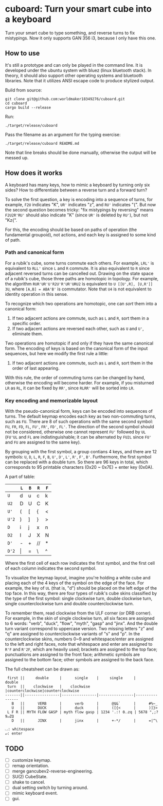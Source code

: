 # cuboard: Turn your smart cube into a keyboard

Turn your smart cube to type something, and reverse turns to fix mistypings. Now it only
supports GAN 356 i3, because I only have this one.

## How to use
It's still a prototype and can only be played in the command line. It is developed under
the ubuntu system with bluez (linux bluetooth stack). In theory, it should also support
other operating systems and bluetooth libraries. Note that it utilizes ANSI escape code to
produce stylized output.

Build from source:

```
git clone git@github.com:worldmaker18349276/cuboard.git
cd cuboard
cargo build --release
```

Run:

```
./target/release/cuboard
```

Pass the filename as an argument for the typing exercise:

```
./target/release/cuboard README.md
```

Note that line breaks should be done manually, otherwise the output will be messed up.

## How does it works
A keyboard has many keys, how to mimic a keyboard by turning only six sides? How to
differentiate between a reverse turn and a forward turn?

To solve the first question, a key is encoding into a sequence of turns, for example,
`F2U` indicates "K", `UR'` indicates "z", and `RU'` indicates "{". But now the second
question becomes tricky: "fix mistypings by reversing" means `F2U2R'RU'` should also
indicate "K" (since `UR'` is deleted by `RU'`), but not "Kz{". 

For this, the encoding should be based on paths of operation (the fundamental groupoid),
not actions, and each key is assigned to some kind of path.

### Path and canonical form
For a rubik's cube, some turns commute each others. For example, `LRL'` is equivalent to
`RLL'` since `L` and `R` commute. It is also equivalent to `R` since adjacent reversed
turns can be cancelled out. Drawing on the state space of a rubik's cube, those three
paths are homotopic in topology. For example, the algorithm `RUR'UR'U'R2U'R'UR'URU2` is
equivalent to `U [[U',R], [U,R']] 3U`, where `[A,B] = ABA'B'` is commutator. Note that
`U4` is not equivalent to identity operation in this sense.

To recognize which two operations are homotopic, one can _sort_ them into a canonical
form:

1. If two adjacent actions are commute, such as `L` and `R`, sort them in a specific
   order.
2. If two adjacent actions are reversed each other, such as `U` and `U'`, eliminate them.

Two operations are homotopic if and only if they have the same canonical form. The
encoding of keys is based on the canonical form of the input sequences, but here we modify
the first rule a little:

1. If two adjacent actions are commute, such as `L` and `R`, sort them in the order of
   last appearing.

With this rule, the order of commuting turns can be changed by hand, otherwise the
encoding will become harder. For example, if you misturned `LR` as `RL`, it can be fixed
by `RR'`, since `RLRR'` will be sorted into `LR`.

### Key encoding and memorizable layout
With the pseudo-canonical form, keys can be encoded into sequences of turns. The default
keymap encodes each key as two non-commuting turns, such as `FU`. There are 8 of such
operations with the same second symbol: `FU`, `FR`, `FD`, `FL`, `FU'`, `FR'`, `FD'`,
`FL'`. The direction of the second symbol should not be considered, otherwise one cannot
represent `FU'` followed by `UL` (`FU'UL` and `FL` are indistinguishable; it can be
alternated by `FU2L` since `FU'` and `FU` are assigned to the same key).

By grouping with the first symbol, a group contians 4 keys, and there are 12 symbols:
`U`, `D`, `L`, `R`, `F`, `B`, `U'`, `D'`, `L'`, `R'`, `F'`, `B'`. Furthermore, the first
symbol can be replaced with a double turn. So there are 96 keys in total, which
corresponds to 95 printable characters (0x20 ~ 0x7E) + enter key (0x0A).

A part of table:

|       | `L` | `B` | `R` | `F` |
| ----- | --- | --- | --- | --- |
| `U`   | d   | u   | c   | k   |
| `U2`  | D   | U   | C   | K   |
| `U'`  | (   | \[  | {   | <   |
| `U'2` | )   | ]   | }   | >   |
| `D`   | i   | j   | x   | n   |
| `D2`  | I   | J   | X   | N   |
| `D'`  | -   | +   | //  | *   |
| `D'2` | \|  | =   | \\  | ^   |

Where the first cell of each row indicates the first symbol, and the first cell of each
column indicates the second symbol.

To visualize the keymap layout, imagine you're holding a white cube and placing each of
the 4 keys of the symbol on the edge of the face. For example, the key of `UL` (that is,
"d") should be placed on the left edge of the top face. In this way, there are four types
of rubik's cube skins classified by the type of the first symbol: single clockwise turn,
double clockwise turn, single counterclockwise turn and double counterclockwise turn.

To remember them, read clockwise from the ULF corner (or DRB corner). For example, in the
skin of single clockwise turn, all six faces are assigned to 6 words: "verb", "duck",
"flow", "myth", "gasp" and "jinx". And the double turn variant correspond to uppercase
version. Two missing letters "z" and "q" are assigned to counterclockwise variants of "s"
and "p". In the counterclockwise skins, numbers 0~9 and whitespace/enter are assigned to
the left and right faces, note that whitespace and enter are assigned to `R'F` and `R'2F`,
which are heavily used; brackets are assigned to the top face; punctuations are assigned
to the front face; arithmetic symbols are assigned to the bottom face; other symbols are
assigned to the back face.

The full cheatsheet can be drawn as:

```
 first ||     double     |      single    |     single     |     double
 turn  ||    clockwise   |    clockwise   |counterclockwise|counterclockwise
-------||----------------|----------------|----------------|----------------
   B   ||      VERB      |      verb      |      @$&`      |      #%~_
   U   ||      DUCK      |      duck      |      ([{<      |      )]}>
 L F R || MYTH FLOW GASP | myth flow gasp | 1234 '.:! 0⌴zq | 5678 ",;? 9↵ZQ
   D   ||      JINX      |      jinx      |      +-*/      |      =|^\

⌴: whitespace
↵: enter
```

## TODO
- [ ] customize keymap.
- [ ] remap orientation.
- [ ] merge gancubev2-reverse-engineering.
- [ ] SU(2) CubeState.
- [ ] shake to cancel.
- [ ] dual setting switch by turning around.
- [ ] mimic keyboard event.
- [ ] gui.
